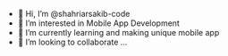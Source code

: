 - 👋 Hi, I’m @shahriarsakib-code
- 👀 I’m interested in Mobile App Development
- 🌱 I’m currently learning and making unique mobile app
- 💞️ I’m looking to collaborate ...

<!---
shahriarsakib-code/shahriarsakib-code is a ✨ special ✨ repository because its `README.md` (this file) appears on your GitHub profile.
You can click the Preview link to take a look at your changes.
--->
